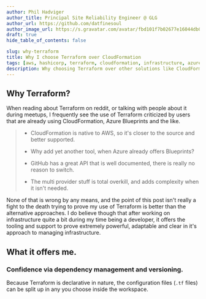 ```yaml
---
author: Phil Hadviger
author_title: Principal Site Reliability Engineer @ GLG
author_url: https://github.com/datfinesoul
author_image_url: https://s.gravatar.com/avatar/fbd101f7b02677e16044db00640c727f?s=80
draft: true
hide_table_of_contents: false

slug: why-terraform
title: Why I choose Terraform over CloudFormation
tags: [aws, hashicorp, terraform, cloudformation, infrastructure, azure blueprints, github]
description: Why choosing Terraform over other solutions like CloudFormation works better for me.
---
```


## Why Terraform?

When reading about Terraform on reddit, or talking with people about it during meetups, I frequently see the use of Terraform criticized by users that are already using CloudFormation, Azure Blueprints and the like.

> - CloudFormation is native to AWS, so it's closer to the source and better supported.
>
> - Why add yet another tool, when Azure already offers Blueprints?
> - GitHub has a great API that is well documented, there is really no reason to switch.
> - The multi provider stuff is total overkill, and adds complexity when it isn't needed.

None of that is wrong by any means, and the point of this post isn't really a fight to the death trying to prove my use of Terraform is better than the alternative approaches.  I do believe though that after working on infrastructure quite a bit during my time being a developer, it offers the tooling and support to prove extremely powerful, adaptable and clear in it's approach to managing infrastructure.

## What it offers me.

### Confidence via dependency management and versioning.

Because Terraform is declarative in nature, the configuration files (`.tf` files) can be split up in any you choose inside the workspace.